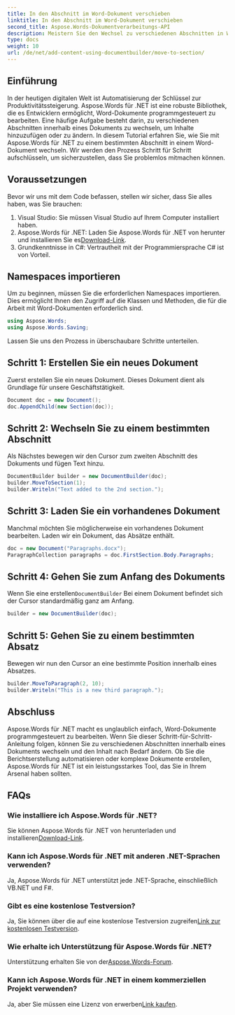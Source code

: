 ```yaml
---
title: In den Abschnitt im Word-Dokument verschieben
linktitle: In den Abschnitt im Word-Dokument verschieben
second_title: Aspose.Words-Dokumentverarbeitungs-API
description: Meistern Sie den Wechsel zu verschiedenen Abschnitten in Word-Dokumenten mit Aspose.Words für .NET mit unserer detaillierten Schritt-für-Schritt-Anleitung.
type: docs
weight: 10
url: /de/net/add-content-using-documentbuilder/move-to-section/
---
```

## Einführung

In der heutigen digitalen Welt ist Automatisierung der Schlüssel zur Produktivitätssteigerung. Aspose.Words für .NET ist eine robuste Bibliothek, die es Entwicklern ermöglicht, Word-Dokumente programmgesteuert zu bearbeiten. Eine häufige Aufgabe besteht darin, zu verschiedenen Abschnitten innerhalb eines Dokuments zu wechseln, um Inhalte hinzuzufügen oder zu ändern. In diesem Tutorial erfahren Sie, wie Sie mit Aspose.Words für .NET zu einem bestimmten Abschnitt in einem Word-Dokument wechseln. Wir werden den Prozess Schritt für Schritt aufschlüsseln, um sicherzustellen, dass Sie problemlos mitmachen können.

## Voraussetzungen

Bevor wir uns mit dem Code befassen, stellen wir sicher, dass Sie alles haben, was Sie brauchen:

1. Visual Studio: Sie müssen Visual Studio auf Ihrem Computer installiert haben.
2.  Aspose.Words für .NET: Laden Sie Aspose.Words für .NET von herunter und installieren Sie es[Download-Link](https://releases.aspose.com/words/net/).
3. Grundkenntnisse in C#: Vertrautheit mit der Programmiersprache C# ist von Vorteil.

## Namespaces importieren

Um zu beginnen, müssen Sie die erforderlichen Namespaces importieren. Dies ermöglicht Ihnen den Zugriff auf die Klassen und Methoden, die für die Arbeit mit Word-Dokumenten erforderlich sind.

```csharp
using Aspose.Words;
using Aspose.Words.Saving;
```

Lassen Sie uns den Prozess in überschaubare Schritte unterteilen.

## Schritt 1: Erstellen Sie ein neues Dokument

Zuerst erstellen Sie ein neues Dokument. Dieses Dokument dient als Grundlage für unsere Geschäftstätigkeit.

```csharp
Document doc = new Document();
doc.AppendChild(new Section(doc));
```

## Schritt 2: Wechseln Sie zu einem bestimmten Abschnitt

Als Nächstes bewegen wir den Cursor zum zweiten Abschnitt des Dokuments und fügen Text hinzu.

```csharp
DocumentBuilder builder = new DocumentBuilder(doc);
builder.MoveToSection(1);
builder.Writeln("Text added to the 2nd section.");
```

## Schritt 3: Laden Sie ein vorhandenes Dokument

Manchmal möchten Sie möglicherweise ein vorhandenes Dokument bearbeiten. Laden wir ein Dokument, das Absätze enthält.

```csharp
doc = new Document("Paragraphs.docx");
ParagraphCollection paragraphs = doc.FirstSection.Body.Paragraphs;
```

## Schritt 4: Gehen Sie zum Anfang des Dokuments

Wenn Sie eine erstellen`DocumentBuilder` Bei einem Dokument befindet sich der Cursor standardmäßig ganz am Anfang.

```csharp
builder = new DocumentBuilder(doc);
```

## Schritt 5: Gehen Sie zu einem bestimmten Absatz

Bewegen wir nun den Cursor an eine bestimmte Position innerhalb eines Absatzes.

```csharp
builder.MoveToParagraph(2, 10);
builder.Writeln("This is a new third paragraph.");
```

## Abschluss

Aspose.Words für .NET macht es unglaublich einfach, Word-Dokumente programmgesteuert zu bearbeiten. Wenn Sie dieser Schritt-für-Schritt-Anleitung folgen, können Sie zu verschiedenen Abschnitten innerhalb eines Dokuments wechseln und den Inhalt nach Bedarf ändern. Ob Sie die Berichtserstellung automatisieren oder komplexe Dokumente erstellen, Aspose.Words für .NET ist ein leistungsstarkes Tool, das Sie in Ihrem Arsenal haben sollten.

## FAQs

### Wie installiere ich Aspose.Words für .NET?
 Sie können Aspose.Words für .NET von herunterladen und installieren[Download-Link](https://releases.aspose.com/words/net/).

### Kann ich Aspose.Words für .NET mit anderen .NET-Sprachen verwenden?
Ja, Aspose.Words für .NET unterstützt jede .NET-Sprache, einschließlich VB.NET und F#.

### Gibt es eine kostenlose Testversion?
 Ja, Sie können über die auf eine kostenlose Testversion zugreifen[Link zur kostenlosen Testversion](https://releases.aspose.com/).

### Wie erhalte ich Unterstützung für Aspose.Words für .NET?
 Unterstützung erhalten Sie von der[Aspose.Words-Forum](https://forum.aspose.com/c/words/8).

### Kann ich Aspose.Words für .NET in einem kommerziellen Projekt verwenden?
 Ja, aber Sie müssen eine Lizenz von erwerben[Link kaufen](https://purchase.aspose.com/buy).
